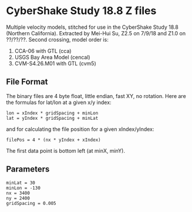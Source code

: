 # CyberShake Study 18.8 Z files

Multiple velocity models, stitched for use in the CyberShake Study 18.8 (Northern California). Extracted by Mei-Hui Su, Z2.5 on 7/9/18 and Z1.0 on ??/??/??. Second crossing, model order is:

1. CCA-06 with GTL (cca)
2. USGS Bay Area Model (cencal)
3. CVM-S4.26.M01 with GTL (cvm5)

## File Format

The binary files are 4 byte float, little endian, fast XY, no rotation. Here are the formulas for lat/lon at a given x/y index:

```
lon = xIndex * gridSpacing + minLon
lat = yIndex * gridSpacing + minLat
```

and for calculating the file position for a given xIndex/yIndex:

```
filePos = 4 * (nx * yIndex + xIndex)
```

The first data point is bottom left (at minX, minY). 

## Parameters
```
minLat = 30
minLon = -130
nx = 3400
ny = 2400
gridSpacing = 0.005
```

